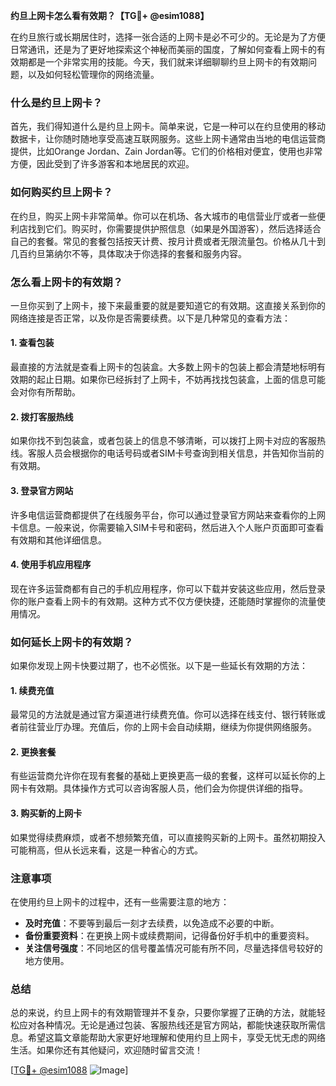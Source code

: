 **约旦上网卡怎么看有效期？【TG💪+ @esim1088】**

在约旦旅行或长期居住时，选择一张合适的上网卡是必不可少的。无论是为了方便日常通讯，还是为了更好地探索这个神秘而美丽的国度，了解如何查看上网卡的有效期都是一个非常实用的技能。今天，我们就来详细聊聊约旦上网卡的有效期问题，以及如何轻松管理你的网络流量。

### 什么是约旦上网卡？

首先，我们得知道什么是约旦上网卡。简单来说，它是一种可以在约旦使用的移动数据卡，让你随时随地享受高速互联网服务。这些上网卡通常由当地的电信运营商提供，比如Orange Jordan、Zain Jordan等。它们的价格相对便宜，使用也非常方便，因此受到了许多游客和本地居民的欢迎。

### 如何购买约旦上网卡？

在约旦，购买上网卡非常简单。你可以在机场、各大城市的电信营业厅或者一些便利店找到它们。购买时，你需要提供护照信息（如果是外国游客），然后选择适合自己的套餐。常见的套餐包括按天计费、按月计费或者无限流量包。价格从几十到几百约旦第纳尔不等，具体取决于你选择的套餐和服务内容。

### 怎么看上网卡的有效期？

一旦你买到了上网卡，接下来最重要的就是要知道它的有效期。这直接关系到你的网络连接是否正常，以及你是否需要续费。以下是几种常见的查看方法：

#### 1. 查看包装

最直接的方法就是查看上网卡的包装盒。大多数上网卡的包装上都会清楚地标明有效期的起止日期。如果你已经拆封了上网卡，不妨再找找包装盒，上面的信息可能会对你有所帮助。

#### 2. 拨打客服热线

如果你找不到包装盒，或者包装上的信息不够清晰，可以拨打上网卡对应的客服热线。客服人员会根据你的电话号码或者SIM卡号查询到相关信息，并告知你当前的有效期。

#### 3. 登录官方网站

许多电信运营商都提供了在线服务平台，你可以通过登录官方网站来查看你的上网卡信息。一般来说，你需要输入SIM卡号和密码，然后进入个人账户页面即可查看有效期和其他详细信息。

#### 4. 使用手机应用程序

现在许多运营商都有自己的手机应用程序，你可以下载并安装这些应用，然后登录你的账户查看上网卡的有效期。这种方式不仅方便快捷，还能随时掌握你的流量使用情况。

### 如何延长上网卡的有效期？

如果你发现上网卡快要过期了，也不必慌张。以下是一些延长有效期的方法：

#### 1. 续费充值

最常见的方法就是通过官方渠道进行续费充值。你可以选择在线支付、银行转账或者前往营业厅办理。充值后，你的上网卡会自动续期，继续为你提供网络服务。

#### 2. 更换套餐

有些运营商允许你在现有套餐的基础上更换更高一级的套餐，这样可以延长你的上网卡有效期。具体操作方式可以咨询客服人员，他们会为你提供详细的指导。

#### 3. 购买新的上网卡

如果觉得续费麻烦，或者不想频繁充值，可以直接购买新的上网卡。虽然初期投入可能稍高，但从长远来看，这是一种省心的方式。

### 注意事项

在使用约旦上网卡的过程中，还有一些需要注意的地方：

- **及时充值**：不要等到最后一刻才去续费，以免造成不必要的中断。
- **备份重要资料**：在更换上网卡或续费期间，记得备份好手机中的重要资料。
- **关注信号强度**：不同地区的信号覆盖情况可能有所不同，尽量选择信号较好的地方使用。

### 总结

总的来说，约旦上网卡的有效期管理并不复杂，只要你掌握了正确的方法，就能轻松应对各种情况。无论是通过包装、客服热线还是官方网站，都能快速获取所需信息。希望这篇文章能帮助大家更好地理解和使用约旦上网卡，享受无忧无虑的网络生活。如果你还有其他疑问，欢迎随时留言交流！

[[TG💪+ @esim1088](https://t.me/s/esim1088) ![Image](https://i.postimg.cc/4NQfJmqS/Snipaste-2025-05-13-00-14-12.png)]